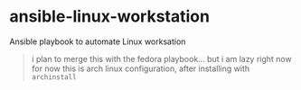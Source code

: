 # ansible-linux-workstation

Ansible playbook to automate Linux worksation

> i plan to merge this with the fedora playbook... but i am lazy right now
> for now this is arch linux configuration, after installing with `archinstall`
